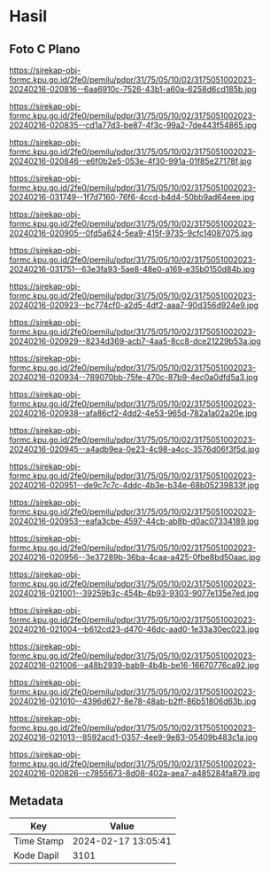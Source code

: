 # Hasil

## Foto C Plano

https://sirekap-obj-formc.kpu.go.id/2fe0/pemilu/pdpr/31/75/05/10/02/3175051002023-20240216-020816--6aa6910c-7526-43b1-a60a-6258d6cd185b.jpg

https://sirekap-obj-formc.kpu.go.id/2fe0/pemilu/pdpr/31/75/05/10/02/3175051002023-20240216-020835--cd1a77d3-be87-4f3c-99a2-7de443f54865.jpg

https://sirekap-obj-formc.kpu.go.id/2fe0/pemilu/pdpr/31/75/05/10/02/3175051002023-20240216-020846--e6f0b2e5-053e-4f30-991a-01f85e27178f.jpg

https://sirekap-obj-formc.kpu.go.id/2fe0/pemilu/pdpr/31/75/05/10/02/3175051002023-20240216-031749--1f7d7160-76f6-4ccd-b4d4-50bb9ad64eee.jpg

https://sirekap-obj-formc.kpu.go.id/2fe0/pemilu/pdpr/31/75/05/10/02/3175051002023-20240216-020905--0fd5a624-5ea9-415f-9735-9cfc14087075.jpg

https://sirekap-obj-formc.kpu.go.id/2fe0/pemilu/pdpr/31/75/05/10/02/3175051002023-20240216-031751--63e3fa93-5ae8-48e0-a169-e35b0150d84b.jpg

https://sirekap-obj-formc.kpu.go.id/2fe0/pemilu/pdpr/31/75/05/10/02/3175051002023-20240216-020923--bc774cf0-a2d5-4df2-aaa7-90d356d924e9.jpg

https://sirekap-obj-formc.kpu.go.id/2fe0/pemilu/pdpr/31/75/05/10/02/3175051002023-20240216-020929--8234d369-acb7-4aa5-8cc8-dce21229b53a.jpg

https://sirekap-obj-formc.kpu.go.id/2fe0/pemilu/pdpr/31/75/05/10/02/3175051002023-20240216-020934--789070bb-75fe-470c-87b9-4ec0a0dfd5a3.jpg

https://sirekap-obj-formc.kpu.go.id/2fe0/pemilu/pdpr/31/75/05/10/02/3175051002023-20240216-020938--afa86cf2-4dd2-4e53-965d-782a1a02a20e.jpg

https://sirekap-obj-formc.kpu.go.id/2fe0/pemilu/pdpr/31/75/05/10/02/3175051002023-20240216-020945--a4adb9ea-0e23-4c98-a4cc-3576d06f3f5d.jpg

https://sirekap-obj-formc.kpu.go.id/2fe0/pemilu/pdpr/31/75/05/10/02/3175051002023-20240216-020951--de9c7c7c-4ddc-4b3e-b34e-68b05239833f.jpg

https://sirekap-obj-formc.kpu.go.id/2fe0/pemilu/pdpr/31/75/05/10/02/3175051002023-20240216-020953--eafa3cbe-4597-44cb-ab8b-d0ac07334189.jpg

https://sirekap-obj-formc.kpu.go.id/2fe0/pemilu/pdpr/31/75/05/10/02/3175051002023-20240216-020956--3e37289b-36ba-4caa-a425-0fbe8bd50aac.jpg

https://sirekap-obj-formc.kpu.go.id/2fe0/pemilu/pdpr/31/75/05/10/02/3175051002023-20240216-021001--39259b3c-454b-4b93-9303-9077e135e7ed.jpg

https://sirekap-obj-formc.kpu.go.id/2fe0/pemilu/pdpr/31/75/05/10/02/3175051002023-20240216-021004--b612cd23-d470-46dc-aad0-1e33a30ec023.jpg

https://sirekap-obj-formc.kpu.go.id/2fe0/pemilu/pdpr/31/75/05/10/02/3175051002023-20240216-021006--a48b2939-bab9-4b4b-be16-16670776ca92.jpg

https://sirekap-obj-formc.kpu.go.id/2fe0/pemilu/pdpr/31/75/05/10/02/3175051002023-20240216-021010--4396d627-8e78-48ab-b2ff-86b51806d63b.jpg

https://sirekap-obj-formc.kpu.go.id/2fe0/pemilu/pdpr/31/75/05/10/02/3175051002023-20240216-021013--8592acd1-0357-4ee9-9e83-05409b483c1a.jpg

https://sirekap-obj-formc.kpu.go.id/2fe0/pemilu/pdpr/31/75/05/10/02/3175051002023-20240216-020826--c7855673-8d08-402a-aea7-a485284fa879.jpg


## Metadata

| Key        | Value               |
| ---------- | ------------------- |
| Time Stamp | 2024-02-17 13:05:41 |
| Kode Dapil | 3101                |



